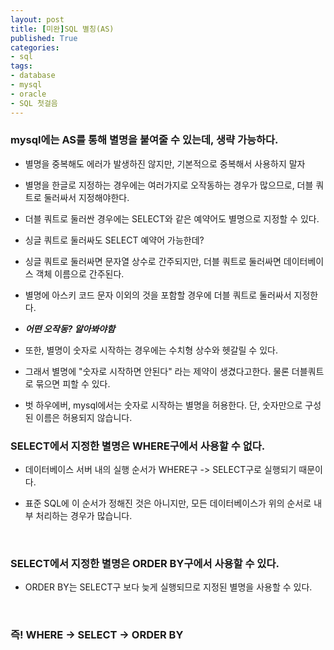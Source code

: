 ```yaml
---
layout: post
title: [미완]SQL 별칭(AS)
published: True
categories: 
- sql
tags:
- database
- mysql
- oracle
- SQL 첫걸음
---
```




### mysql에는 AS를 통해 별명을 붙여줄 수 있는데, 생략 가능하다.

* 별명을 중복해도 에러가 발생하진 않지만, 기본적으로 중복해서 사용하지 말자
* 별명을 한글로 지정하는 경우에는 여러가지로 오작동하는 경우가 많으므로, 더블 쿼트로 둘러싸서 지정해야한다.
* 더블 쿼트로 둘러싼 경우에는 SELECT와 같은 예약어도 별명으로 지정할 수 있다.


* 싱글 쿼트로 둘러싸도 SELECT 예약어 가능한데?



* 싱글 쿼트로 둘러싸면 문자열 상수로 간주되지만, 더블 쿼트로 둘러싸면 데이터베이스 객체 이름으로 간주된다.
* 별명에 아스키 코드 문자 이외의 것을 포함할 경우에 더블 쿼트로 둘러싸서 지정한다.
* _**어떤 오작동? 알아봐야함**_
  ​

* 또한, 별명이 숫자로 시작하는 경우에는 수치형 상수와 헷갈릴 수 있다.
* 그래서 별명에 "숫자로 시작하면 안된다" 라는 제약이 생겼다고한다. 물론 더블쿼트로 묶으면 피할 수 있다.
* 벗 하우에버, mysql에서는 숫자로 시작하는 별명을 허용한다. 단, 숫자만으로 구성된 이름은 허용되지 않습니다.
  ​

### SELECT에서 지정한 별명은 WHERE구에서 사용할 수 없다.
* 데이터베이스 서버 내의 실행 순서가 WHERE구 -> SELECT구로 실행되기 때문이다.

* 표준 SQL에 이 순서가 정해진 것은 아니지만, 모든 데이터베이스가 위의 순서로 내부 처리하는 경우가 많습니다.

  ​

### SELECT에서 지정한 별명은 ORDER BY구에서 사용할 수 있다.
* ORDER BY는 SELECT구 보다 늦게 실행되므로 지정된 별명을 사용할 수 있다.

  ​

### 즉! WHERE -> SELECT -> ORDER BY